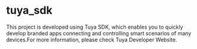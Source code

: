 # tuya_sdk
This project is developed using Tuya SDK, which enables you to quickly develop branded apps connecting and controlling smart scenarios of many devices.For more information, please check Tuya Developer Website.
